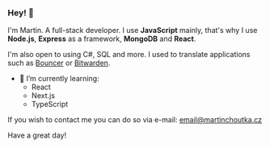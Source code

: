 ### Hey! 👋
I'm Martin. A full-stack developer. I use **JavaScript** mainly, that's why I use **Node.js**, **Express** as a framework, **MongoDB** and **React**. 

I'm also open to using C#, SQL and more. I used to translate applications such as [Bouncer](https://play.google.com/store/apps/details?id=com.samruston.permission) or [Bitwarden](https://bitwarden.com/). 

* 🌱 I’m currently learning:
  * React
  * Next.js
  * TypeScript

If you wish to contact me you can do so via e-mail: [email@martinchoutka.cz](mailto:email@martinchoutka.cz)

Have a great day!
